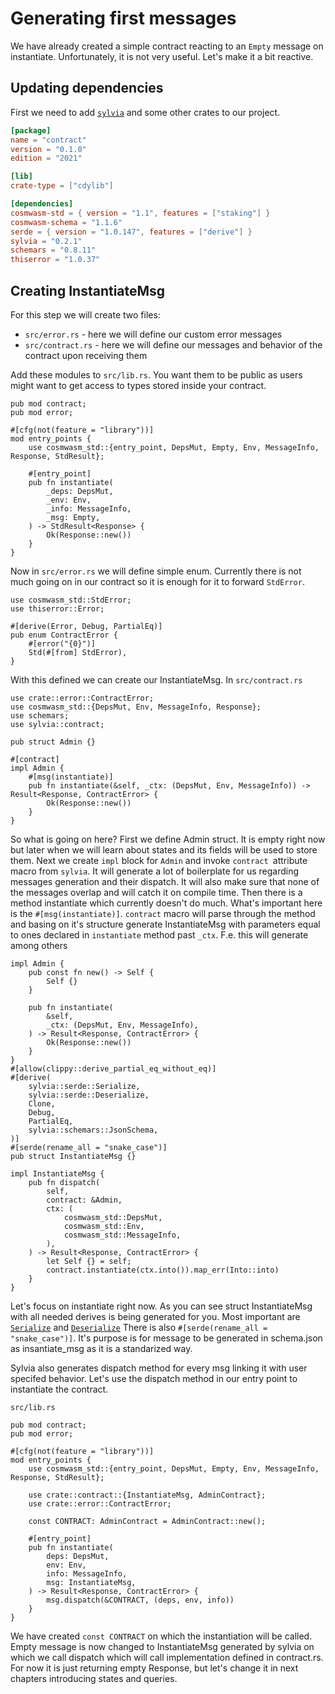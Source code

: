 # Generating first messages

We have already created a simple contract reacting to an `Empty` message on instantiate. Unfortunately, it
is not very useful. Let's make it a bit reactive.

## Updating dependencies

First we need to add [`sylvia`](https://crates.io/crates/sylvia) and some other crates to our project.

```toml
[package]
name = "contract"
version = "0.1.0"
edition = "2021"

[lib]
crate-type = ["cdylib"]

[dependencies]
cosmwasm-std = { version = "1.1", features = ["staking"] }
cosmwasm-schema = "1.1.6"
serde = { version = "1.0.147", features = ["derive"] }
sylvia = "0.2.1"
schemars = "0.8.11"
thiserror = "1.0.37"
```

## Creating InstantiateMsg

For this step we will create two files:
- `src/error.rs` - here we will define our custom error messages
- `src/contract.rs` - here we will define our messages and behavior of the contract upon receiving them

Add these modules to `src/lib.rs`. You want them to be public as users might want to get access to types stored inside your contract.

```rust,noplayground
pub mod contract;
pub mod error;

#[cfg(not(feature = "library"))]
mod entry_points {
    use cosmwasm_std::{entry_point, DepsMut, Empty, Env, MessageInfo, Response, StdResult};

    #[entry_point]
    pub fn instantiate(
        _deps: DepsMut,
        _env: Env,
        _info: MessageInfo,
        _msg: Empty,
    ) -> StdResult<Response> {
        Ok(Response::new())
    }
}
```

Now in `src/error.rs` we will define simple enum. Currently there is not much going on in our contract so it is enough for it to forward `StdError`.

```rust,noplayground
use cosmwasm_std::StdError;
use thiserror::Error;

#[derive(Error, Debug, PartialEq)]
pub enum ContractError {
    #[error("{0}")]
    Std(#[from] StdError),
}
```

With this defined we can create our InstantiateMsg. In `src/contract.rs`

```rust,noplayground
use crate::error::ContractError;
use cosmwasm_std::{DepsMut, Env, MessageInfo, Response};
use schemars;
use sylvia::contract;

pub struct Admin {}

#[contract]
impl Admin {
    #[msg(instantiate)]
    pub fn instantiate(&self, _ctx: (DepsMut, Env, MessageInfo)) -> Result<Response, ContractError> {
        Ok(Response::new())
    }
}
```

So what is going on here? First we define Admin struct. It is empty right now but later when we will learn about states and its fields will be used to store them.
Next we create `impl` block for `Admin` and invoke `contract `attribute macro from `sylvia`. It will generate a lot of boilerplate for us regarding messages generation and their dispatch. It will also make sure that none of the messages overlap and will catch it on compile time.
Then there is a method instantiate which currently doesn't do much.
What's important here is the `#[msg(instantiate)]`. `contract` macro will parse through the method and basing on it's structure generate InstantiateMsg with parameters equal to ones declared in `instantiate` method past `_ctx`. F.e. this will generate among others 

```rust,noplayground
impl Admin {
    pub const fn new() -> Self {
        Self {}
    }

    pub fn instantiate(
        &self,
        _ctx: (DepsMut, Env, MessageInfo),
    ) -> Result<Response, ContractError> {
        Ok(Response::new())
    }
}
#[allow(clippy::derive_partial_eq_without_eq)]
#[derive(
    sylvia::serde::Serialize,
    sylvia::serde::Deserialize,
    Clone,
    Debug,
    PartialEq,
    sylvia::schemars::JsonSchema,
)]
#[serde(rename_all = "snake_case")]
pub struct InstantiateMsg {}

impl InstantiateMsg {
    pub fn dispatch(
        self,
        contract: &Admin,
        ctx: (
            cosmwasm_std::DepsMut,
            cosmwasm_std::Env,
            cosmwasm_std::MessageInfo,
        ),
    ) -> Result<Response, ContractError> {
        let Self {} = self;
        contract.instantiate(ctx.into()).map_err(Into::into)
    }
}
```

Let's focus on instantiate right now. As you can see struct InstantiateMsg with all needed derives is being generated for you.
Most important are [`Serialize`](https://docs.rs/serde/latest/serde/trait.Serialize.html) and [`Deserialize`](https://docs.rs/serde/latest/serde/trait.Deserialize.html)
There is also `#[serde(rename_all = "snake_case")]`. It's purpose is for message to be generated in schema.json as insantiate_msg as it is a standarized way.

Sylvia also generates dispatch method for every msg linking it with user specifed behavior. Let's use the dispatch method in our entry point to instantiate the contract.

`src/lib.rs`

```rust,noplayground
pub mod contract;
pub mod error;

#[cfg(not(feature = "library"))]
mod entry_points {
    use cosmwasm_std::{entry_point, DepsMut, Empty, Env, MessageInfo, Response, StdResult};

    use crate::contract::{InstantiateMsg, AdminContract};
    use crate::error::ContractError;
    
    const CONTRACT: AdminContract = AdminContract::new();

    #[entry_point]
    pub fn instantiate(
        deps: DepsMut,
        env: Env,
        info: MessageInfo,
        msg: InstantiateMsg,
    ) -> Result<Response, ContractError> {
        msg.dispatch(&CONTRACT, (deps, env, info))
    }
}
```

We have created `const CONTRACT` on which the instantiation will be called.
Empty message is now changed to InstantiateMsg generated by sylvia on which we call dispatch which will call implementation defined in contract.rs.
For now it is just returning empty Response, but let's change it in next chapters introducing states and queries.
